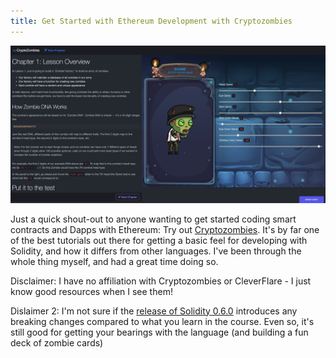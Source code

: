 ```yaml
---
title: Get Started with Ethereum Development with Cryptozombies
---
```


![](/images/cryptozombies/zombies.png)

Just a quick shout-out to anyone wanting to get started coding smart contracts and Dapps with Ethereum: Try out [Cryptozombies](https://cryptozombies.io/). It's by far one of the best tutorials out there for getting a basic feel for developing with Solidity, and how it differs from other languages. I've been through the whole thing myself, and had a great time doing so.

Disclaimer: I have no affiliation with Cryptozombies or CleverFlare - I just know good resources when I see them!

Dislaimer 2: I'm not sure if the [release of Solidity 0.6.0](https://github.com/ethereum/solidity/releases) introduces any breaking changes compared to what you learn in the course. Even so, it's still good for getting your bearings with the language (and building a fun deck of zombie cards)
